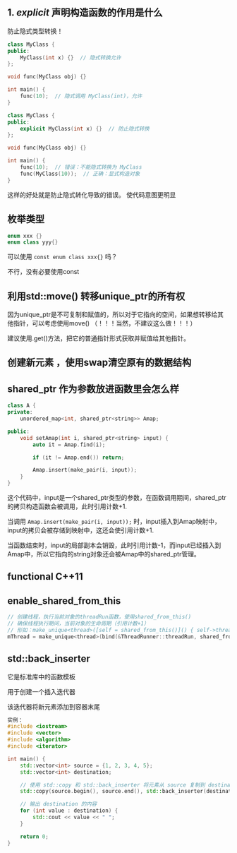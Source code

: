 ## 1. *explicit* 声明构造函数的作用是什么
防止隐式类型转换！
```cpp
class MyClass {
public:
    MyClass(int x) {}  // 隐式转换允许
};

void func(MyClass obj) {}

int main() {
    func(10);  // 隐式调用 MyClass(int)，允许
}
```

```cpp
class MyClass {
public:
    explicit MyClass(int x) {}  // 防止隐式转换
};

void func(MyClass obj) {}

int main() {
    func(10);  // 错误：不能隐式转换为 MyClass
    func(MyClass(10));  // 正确：显式构造对象
}
```
这样的好处就是防止隐式转化导致的错误。
使代码意图更明显

## 枚举类型
```cpp
enum xxx {}
enum class yyy{}
```
可以使用 ```const enum class xxx{}``` 吗？

不行，没有必要使用const

## 利用std::move() 转移unique_ptr的所有权
因为unique_ptr是不可复制和赋值的，所以对于它指向的空间，如果想转移给其他指针，可以考虑使用move() （！！！当然，不建议这么做！！！）

建议使用.get()方法，把它的普通指针形式获取并赋值给其他指针。

## 创建新元素 ，使用swap清空原有的数据结构

## shared_ptr 作为参数放进函数里会怎么样
```cpp
class A {
private:
    unordered_map<int, shared_ptr<string>> Amap;

public:
    void setAmap(int i, shared_ptr<string> input) {
        auto it = Amap.find(i);

        if (it != Amap.end()) return;

        Amap.insert(make_pair(i, input));
    }
}
```
这个代码中，input是一个shared_ptr类型的参数，在函数调用期间，shared_ptr的拷贝构造函数会被调用，此时引用计数+1.

当调用 `Amap.insert(make_pair(i, input));` 时，input插入到Amap映射中，input的拷贝会被存储到映射中，这还会使引用计数+1.

当函数结束时，input的局部副本会销毁，此时引用计数-1，而input已经插入到Amap中，所以它指向的string对象还会被Amap中的shared_ptr管理。

## functional C++11


## enable_shared_from_this
```cpp
// 创建线程，执行当前对象的threadRun函数，使用shared_from_this()
// 确保线程执行期间，当前对象的生命周期（引用计数+1）
// 形如：make_unique<thread>([self = shared_from_this()]() { self->threadRun(); });
mThread = make_unique<thread>(bind(&ThreadRunner::threadRun, shared_from_this()));
```

## std::back_inserter
它是标准库中的函数模板

用于创建一个插入迭代器

该迭代器将新元素添加到容器末尾
```cpp
实例：
#include <iostream>
#include <vector>
#include <algorithm>
#include <iterator>

int main() {
    std::vector<int> source = {1, 2, 3, 4, 5};
    std::vector<int> destination;

    // 使用 std::copy 和 std::back_inserter 将元素从 source 复制到 destination
    std::copy(source.begin(), source.end(), std::back_inserter(destination));

    // 输出 destination 的内容
    for (int value : destination) {
        std::cout << value << " ";
    }

    return 0;
}
```
